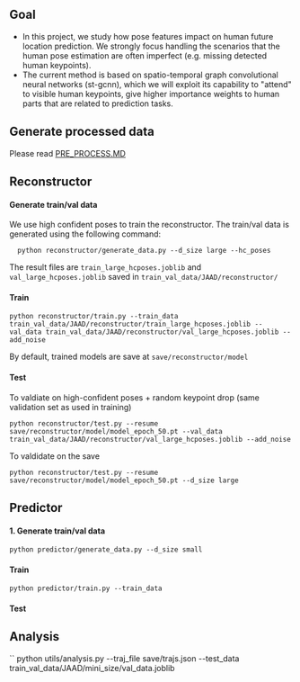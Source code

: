 

## Goal 

 - In this project, we study how pose features impact on human future location prediction. We strongly focus handling the scenarios that 
 the human pose estimation are often imperfect (e.g. missing detected human keypoints). 
 - The current method is based on spatio-temporal graph convolutional neural networks (st-gcnn), which we will exploit its capability to "attend" to visible human keypoints, 
 give higher importance weights to human parts that are related to prediction tasks. 


## Generate processed data  
Please read [PRE_PROCESS.MD](PRE_PROCESS.MD)


## Reconstructor 
#### Generate train/val data 
We use high confident poses to train the reconstructor. The train/val data is generated
using the following command:
```
  python reconstructor/generate_data.py --d_size large --hc_poses 
```
The result files are `train_large_hcposes.joblib` and `val_large_hcposes.joblib` saved in `train_val_data/JAAD/reconstructor/`

#### Train
```
python reconstructor/train.py --train_data train_val_data/JAAD/reconstructor/train_large_hcposes.joblib --val_data train_val_data/JAAD/reconstructor/val_large_hcposes.joblib --add_noise
```
By default, trained models are save at `save/reconstructor/model`

#### Test
To valdiate on high-confident poses + random keypoint drop (same validation set as used in training)
```
python reconstructor/test.py --resume save/reconstructor/model/model_epoch_50.pt --val_data train_val_data/JAAD/reconstructor/val_large_hcposes.joblib --add_noise
```

To valdidate on the save
```
python reconstructor/test.py --resume save/reconstructor/model/model_epoch_50.pt --d_size large 
```

## Predictor
#### 1. Generate train/val data
```
python predictor/generate_data.py --d_size small
```

#### Train
```
python predictor/train.py --train_data 
```

#### Test


## Analysis

``
python utils/analysis.py --traj_file save/trajs.json --test_data train_val_data/JAAD/mini_size/val_data.joblib
```








